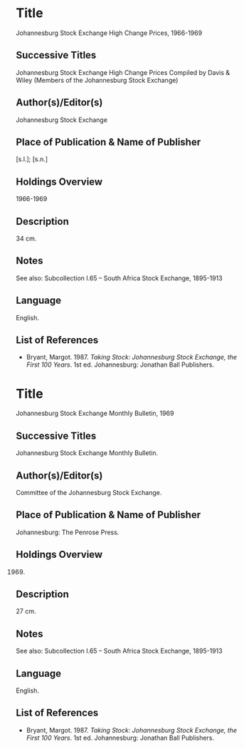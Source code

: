 # Title
Johannesburg Stock Exchange High Change Prices, 1966-1969

## Successive Titles
Johannesburg Stock Exchange High Change Prices Compiled by Davis & Wiley (Members of the Johannesburg Stock Exchange) 

## Author(s)/Editor(s)
Johannesburg Stock Exchange 

## Place of Publication & Name of Publisher
[s.l.]; [s.n.] 

## Holdings Overview
1966-1969

## Description
34 cm.

## Notes
See also:  Subcollection I.65 – South Africa Stock Exchange, 1895-1913

## Language
English.

## List of References
* Bryant, Margot. 1987. *Taking Stock: Johannesburg Stock Exchange, the First 100 Years*. 1st ed. Johannesburg: Jonathan Ball Publishers.

# Title
Johannesburg Stock Exchange Monthly Bulletin, 1969

## Successive Titles
Johannesburg Stock Exchange Monthly Bulletin.

## Author(s)/Editor(s)
Committee of the Johannesburg Stock Exchange.

## Place of Publication & Name of Publisher
Johannesburg: The Penrose Press.

## Holdings Overview
1969.

## Description
27 cm.

## Notes
See also:  Subcollection I.65 – South Africa Stock Exchange, 1895-1913

## Language
English.

## List of References
* Bryant, Margot. 1987. *Taking Stock: Johannesburg Stock Exchange, the First 100 Years*. 1st ed. Johannesburg: Jonathan Ball Publishers.
